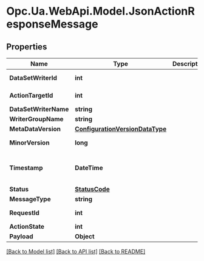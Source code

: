 # Opc.Ua.WebApi.Model.JsonActionResponseMessage

## Properties

Name | Type | Description | Notes
------------ | ------------- | ------------- | -------------
**DataSetWriterId** | **int** |  | [optional] [default to 0]
**ActionTargetId** | **int** |  | [optional] [default to 0]
**DataSetWriterName** | **string** |  | [optional] 
**WriterGroupName** | **string** |  | [optional] 
**MetaDataVersion** | [**ConfigurationVersionDataType**](ConfigurationVersionDataType.md) |  | [optional] 
**MinorVersion** | **long** |  | [optional] [default to 0]
**Timestamp** | **DateTime** |  | [optional] [default to "0001-01-01T00:00Z"]
**Status** | [**StatusCode**](StatusCode.md) |  | [optional] 
**MessageType** | **string** |  | [optional] 
**RequestId** | **int** |  | [optional] [default to 0]
**ActionState** | **int** |  | [optional] 
**Payload** | **Object** |  | [optional] 

[[Back to Model list]](../README.md#documentation-for-models) [[Back to API list]](../README.md#documentation-for-api-endpoints) [[Back to README]](../README.md)

